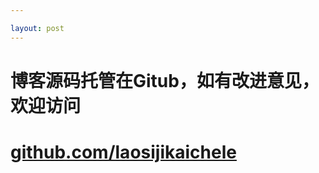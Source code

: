 ```yaml
---

layout: post
---
```


# 博客源码托管在Gitub，如有改进意见，欢迎访问
# [github.com/laosijikaichele](https://github.com/laosijikaichele/laosijikaichele.github.io/)
